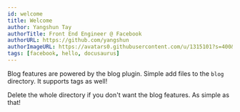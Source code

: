 ```yaml
---
id: welcome
title: Welcome
author: Yangshun Tay
authorTitle: Front End Engineer @ Facebook
authorURL: https://github.com/yangshun
authorImageURL: https://avatars0.githubusercontent.com/u/1315101?s=400&v=4
tags: [facebook, hello, docusaurus]
---
```


Blog features are powered by the blog plugin. Simple add files to the `blog` directory. It supports tags as well!

Delete the whole directory if you don't want the blog features. As simple as that!
